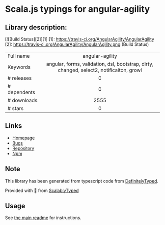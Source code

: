 
# Scala.js typings for angular-agility


## Library description:
[![Build Status][2]][1] [1]: https://travis-ci.org/AngularAgility/AngularAgility [2]: https://travis-ci.org/AngularAgility/AngularAgility.png (Build Status)

|                    |                 |
| ------------------ | :-------------: |
| Full name          | angular-agility |
| Keywords           | angular, forms, validation, dsl, bootstrap, dirty, changed, select2, notificaiton, growl |
| # releases         | 0 |
| # dependents       | 0 |
| # downloads        | 2555 |
| # stars            | 0 |

## Links
- [Homepage](https://github.com/AngularAgility/AngularAgility#readme)
- [Bugs](https://github.com/AngularAgility/AngularAgility/issues)
- [Repository](https://github.com/AngularAgility/AngularAgility)
- [Npm](https://www.npmjs.com/package/angular-agility)
    


## Note
This library has been generated from typescript code from [DefinitelyTyped](https://definitelytyped.org).

Provided with :purple_heart: from [ScalablyTyped](https://github.com/oyvindberg/ScalablyTyped)

## Usage
See [the main readme](../../readme.md) for instructions.


